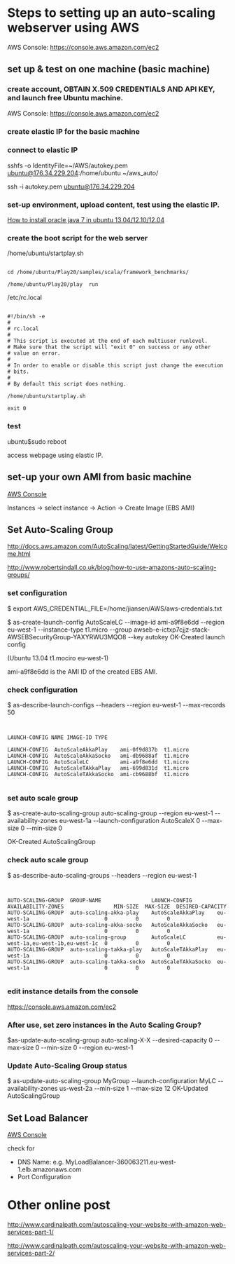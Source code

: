 # Steps to setting up an auto-scaling webserver using AWS


AWS Console: https://console.aws.amazon.com/ec2


## set up & test on one machine  (basic machine)

### create account, OBTAIN X.509 CREDENTIALS AND API KEY, and launch free Ubuntu machine.

AWS Console: https://console.aws.amazon.com/ec2



### create elastic IP for the basic machine



### connect to elastic IP

sshfs -o IdentityFile=~/AWS/autokey.pem ubuntu@176.34.229.204:/home/ubuntu ~/aws_auto/
 
ssh -i autokey.pem ubuntu@176.34.229.204


### set-up environment, upload content, test using the elastic IP.

[How to install oracle java 7 in ubuntu 13.04/12.10/12.04](http://www.ubuntugeek.com/how-to-install-oracle-java-7-in-ubuntu-12-04.html)




### create the boot script for the web server

/home/ubuntu/startplay.sh
<pre><code>
cd /home/ubuntu/Play20/samples/scala/framework_benchmarks/

/home/ubuntu/Play20/play  run
</code></pre>

/etc/rc.local
<pre><code>
#!/bin/sh -e
#
# rc.local
#
# This script is executed at the end of each multiuser runlevel.
# Make sure that the script will "exit 0" on success or any other
# value on error.
#
# In order to enable or disable this script just change the execution
# bits.
#
# By default this script does nothing.

/home/ubuntu/startplay.sh

exit 0
</code></pre>


### test
ubuntu$sudo reboot

access webpage using elastic IP.


## set-up your own AMI from basic machine


[AWS Console](https://console.aws.amazon.com/ec2)


Instances -> select instance -> Action -> Create Image (EBS AMI)



## Set Auto-Scaling Group

http://docs.aws.amazon.com/AutoScaling/latest/GettingStartedGuide/Welcome.html
 

http://www.robertsindall.co.uk/blog/how-to-use-amazons-auto-scaling-groups/


### set configuration  

$ export AWS_CREDENTIAL_FILE=/home/jiansen/AWS/aws-credentials.txt

$ as-create-launch-config AutoScaleLC --image-id ami-a9f8e6dd --region eu-west-1 --instance-type t1.micro --group awseb-e-ictxp7cjjz-stack-AWSEBSecurityGroup-YAXYRWU3MQO8 --key autokey
OK-Created launch config

 (Ubuntu 13.04 t1.mociro eu-west-1)


ami-a9f8e6dd is the AMI ID of the created EBS AMI.



### check configuration

$ as-describe-launch-configs --headers --region eu-west-1 --max-records 50

<pre><code>

LAUNCH-CONFIG NAME IMAGE-ID TYPE 

LAUNCH-CONFIG  AutoScaleAkkaPlay    ami-0f9d837b  t1.micro
LAUNCH-CONFIG  AutoScaleAkkaSocko   ami-db9688af  t1.micro
LAUNCH-CONFIG  AutoScaleLC          ami-a9f8e6dd  t1.micro
LAUNCH-CONFIG  AutoScaleTAkkaPlay   ami-699d831d  t1.micro
LAUNCH-CONFIG  AutoScaleTAkkaSocko  ami-cb9688bf  t1.micro

</code></pre>

### set auto scale group

$ as-create-auto-scaling-group auto-scaling-group --region eu-west-1 --availability-zones eu-west-1a --launch-configuration AutoScaleX 0 --max-size 0 --min-size 0

OK-Created AutoScalingGroup



### check auto scale  group

$ as-describe-auto-scaling-groups --headers --region eu-west-1
<pre><code>

AUTO-SCALING-GROUP  GROUP-NAME                LAUNCH-CONFIG        AVAILABILITY-ZONES                MIN-SIZE  MAX-SIZE  DESIRED-CAPACITY
AUTO-SCALING-GROUP  auto-scaling-akka-play    AutoScaleAkkaPlay    eu-west-1a                        0         0         0               
AUTO-SCALING-GROUP  auto-scaling-akka-socko   AutoScaleAkkaSocko   eu-west-1a                        0         0         0               
AUTO-SCALING-GROUP  auto-scaling-group        AutoScaleLC          eu-west-1a,eu-west-1b,eu-west-1c  0         0         0               
AUTO-SCALING-GROUP  auto-scaling-takka-play   AutoScaleTAkkaPlay   eu-west-1a                        0         0         0               
AUTO-SCALING-GROUP  auto-scaling-takka-socko  AutoScaleTAkkaSocko  eu-west-1a                        0         0         0 

</code></pre>

### edit instance details from the console

https://console.aws.amazon.com/ec2



### After use, set zero instances in the Auto Scaling Group?
$as-update-auto-scaling-group auto-scaling-X-X --desired-capacity 0 --max-size 0 --min-size 0 --region eu-west-1



### Update Auto-Scaling Group status

$ as-update-auto-scaling-group MyGroup --launch-configuration MyLC --availability-zones us-west-2a --min-size 1 --max-size 12
OK-Updated AutoScalingGroup


## Set Load Balancer

[AWS Console](https://console.aws.amazon.com/ec2)


check for 
- DNS Name: e.g. MyLoadBalancer-360063211.eu-west-1.elb.amazonaws.com
- Port Configuration




# Other online post

http://www.cardinalpath.com/autoscaling-your-website-with-amazon-web-services-part-1/

http://www.cardinalpath.com/autoscaling-your-website-with-amazon-web-services-part-2/





